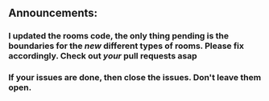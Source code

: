 ## Announcements:
### I updated the rooms code, the only thing pending is the boundaries for the *new* different types of rooms. Please fix accordingly. Check out *your* pull requests asap
### If your issues are done, then close the issues. Don't leave them open.

